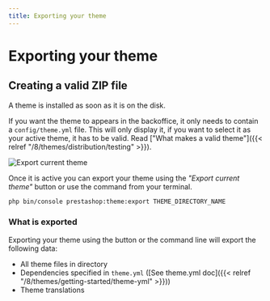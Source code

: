 ```yaml
---
title: Exporting your theme
---
```


# Exporting your theme

## Creating a valid ZIP file

A theme is installed as soon as it is on the disk.

If you want the theme to appears in the backoffice, it only needs to contain a `config/theme.yml` file.
This will only display it, if you want to select it as your active theme, it has to be valid. Read ["What
makes a valid theme"]({{< relref "/8/themes/distribution/testing" >}}).


![Export current theme](../img/export-current-theme.png)

Once it is active you can export your theme using the _"Export current theme"_ button or use the command
from your terminal.

```bash
php bin/console prestashop:theme:export THEME_DIRECTORY_NAME
```

### What is exported

Exporting your theme using the button or the command line will export the following data:

* All theme files in directory
* Dependencies specified in `theme.yml` ([See theme.yml doc]({{< relref "/8/themes/getting-started/theme-yml" >}}))
* Theme translations
